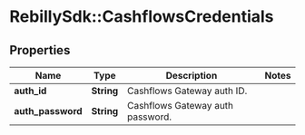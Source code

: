 # RebillySdk::CashflowsCredentials

## Properties
Name | Type | Description | Notes
------------ | ------------- | ------------- | -------------
**auth_id** | **String** | Cashflows Gateway auth ID. | 
**auth_password** | **String** | Cashflows Gateway auth password. | 

